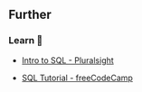 ## Further

### Learn 🧠

- [Intro to SQL - Pluralsight](https://pluralsight.com/courses/introduction-to-sql/)

- [SQL Tutorial - freeCodeCamp](https://inv.riverside.rocks/watch?v=HXV3zeQKqGY)